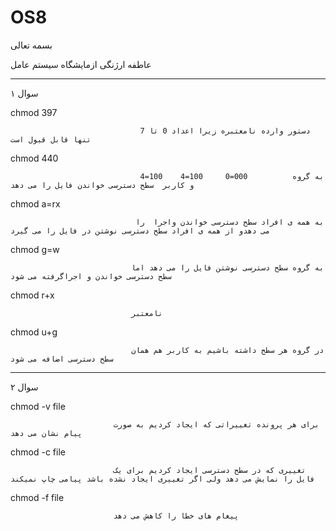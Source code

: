 # OS8

بسمه تعالی      

عاطفه ارژنگی          ازمایشگاه سیستم عامل

_______________________________________________________________________________________________________________________________________________________________________________

سوال ۱

chmod 397                      

                                 دستور وارده نامعتبره زیرا اعداد 0 تا 7  تنها قابل قبول است             

chmod 440                 

                                 4=100    4=100     0=000          به گروه و کاربر  سطح دسترسی خواندن فایل را می دهد
 
chmod a=rx                 

                                به همه ی افراد سطح دسترسی خواندن واجرا  را می دهدو از همه ی افراد سطح دسترسی نوشتن در فایل را می گیرد  

chmod g=w                 

                               به گروه سطح دسترسی نوشتن فایل را می دهد اما سطح دسترسی خواندن و اجراگرفته می شود                                      

chmod r+x                 

                               نامعتبر                                                             

chmod u+g              

                               در گروه هر سطح داشته باشیم به کاربر هم همان سطح دسترسی اضافه می شود                           

_______________________________________________________________________________________________________________________________________________________________________________
سوال ۲

chmod -v file           

                           برای هر پرونده تغییراتی که ایجاد کردیم به صورت پیام نشان می دهد 

chmod -c file           

                           تغییری که در سطح دسترسی ایجاد کردیم برای یک فایل را نمایش می دهد ولی اگر تغییری ایجاد نشده باشد پیامی چاپ نمیکند

chmod -f file           

                           پیغام های خطا را کاهش می دهد 
